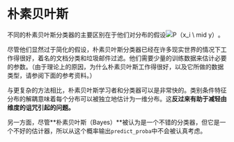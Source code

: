 

# 朴素贝叶斯

  
不同的朴素贝叶斯分类器的主要区别在于他们对分布的假设![](http://scikit-learn.org/stable/_images/math/24f4076f72fb489364af050901a6546815bcb453.png "P（x\_i \ mid y）")。

尽管他们显然过于简化的假设，朴素贝叶斯分类器已经在许多现实世界的情况下工作得很好，着名的文档分类和垃圾邮件过滤。他们需要少量的训练数据来估计必要的参数。（由于理论上的原因，为什么朴素贝叶斯工作得很好，以及它所做的数据类型，请参阅下面的参考资料。）

与更复杂的方法相比，朴素贝叶斯学习者和分类器可以是非常快的。类别条件特征分布的解耦意味着每个分布可以被独立地估计为一维分布。这**反过来有助于减轻由维度的诅咒引起的问题。**

另一方面，尽管**朴素贝叶斯（Bayes）**被认为是一个不错的分类器，但它是一个不好的估计器，所以从这个概率输出`predict_proba`中不会被认真考虑。

